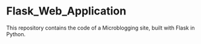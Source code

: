 # Flask_Web_Application
This repository contains the code of a Microblogging site, built with Flask in Python.
